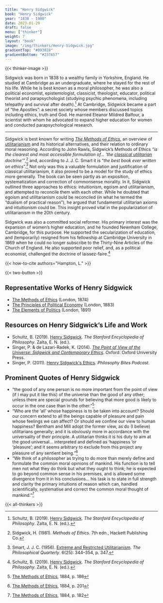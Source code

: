 ```yaml
---
title: "Henry Sidgwick"
book: "Henry Sidgwick"
year: "1838 - 1900"
date: 2023-01-29
draft: false
menu: ["thinker"]
weight: 7
layout: "book"
image: "/img/thinkers/Henry-Sidgwick.jpg"
gradientTop: "#093028"
gradientBottom: "#237A57"
---
```


{{< thinker-image >}}

Sidgwick was born in 1838 to a wealthy family in Yorkshire, England. He studied at Cambridge as an undergraduate, where he stayed for the rest of his life. While he is best known as a moral philosopher, he was also a political economist, epistemologist, classicist, theologist, educator, political theorist and parapsychologist (studying psychic phenomena, including telepathy and survival after death).[^1] At Cambridge, Sidgwick became a part of “the Apostles”: a secret society whose members discussed topics including ethics, truth and God. He married Eleanor Mildred Balfour, a scientist with whom he advocated to expand higher education for women and conducted parapsychological research.

---

Sidgwick is best known for writing _[The Methods of Ethics](https://www.earlymoderntexts.com/assets/pdfs/sidgwick1874.pdf)_, an overview of [utilitarianism](/introduction-to-utilitarianism) and its historical alternatives, and their relation to ordinary moral reasoning. According to John Rawls, Sidgwick’s Methods of Ethics _“is the clearest and most accessible formulation of... ‘the [classical utilitarian](/types-of-utilitarianism#the-two-elements-of-classical-utilitarianism) doctrine’”_,[^2] and, according to J. J. C. Smart it is “_the best book ever written on ethics_”.[^3] Not only was this a valuable formulation and justification of classical utilitarianism, it also proved to be a model for the study of ethics more generally. The book can be seen partly as an exposition, systematization and correction of commonsense morality. In it, Sidgwick outlined three approaches to ethics: intuitionism, egoism and utilitarianism, and attempted to reconcile them with each other. While he doubted that egoism and utilitarianism could be reconciled (in what he termed the “dualism of practical reason”), he argued that fundamental utilitarian axioms and intuitionism could be. This insight proved vital in the popularization of utilitarianism in the 20th century.

Sidgwick was also a committed social reformer. His primary interest was the expansion of women’s higher education, and he founded Newnham College, Cambridge, for this purpose. He supported the secularization of education, and (temporarily) resigned from his fellowship at Cambridge University in 1869 when he could no longer subscribe to the Thirty-Nine Articles of the Church of England. He also supported poor relief, and, as a political economist, challenged the doctrine of laissez-faire.[^4]

{{< how-to-cite authors="Hampton, L." >}}

{{< two-button >}}

## Representative Works of Henry Sidgwick

- [The Methods of Ethics](https://www.earlymoderntexts.com/assets/pdfs/sidgwick1874.pdf) (London, 1874)
- [The Principles of Political Economy](https://archive.org/details/principlespolit01sidggoog/) (London, 1883)
- [The Elements of Politics](https://www.cambridge.org/core/books/elements-of-politics/33E843F9F178DDA117C6DEE00169A57B) (London, 1891)

## Resources on Henry Sidgwick’s Life and Work

- Schultz, B. (2019). [Henry Sidgwick](https://plato.stanford.edu/entries/sidgwick/). _The Stanford Encyclopedia of Philosophy_. Zalta, E. N. (ed.).
- Singer, P. & de Lazari-Radek, K. (2014). _[The Point of View of the Universe: Sidgwick and Contemporary Ethics](https://doi.org/10.1093/acprof:oso/9780199603695.001.0001)_. Oxford: Oxford University Press.
- Singer, P. (2011). [Henry Sidgwick's Ethics](https://nigelwarburton.typepad.com/philosophy_bites//2011/07/peter-singer-on-henry-sidgwicks-ethics.html). _Philosophy Bites Podcast_.

## Prominent Quotes of Henry Sidgwick

- “the good of any one person is no more important from the point of view (if I may put it like this) of the universe than the good of any other; unless there are special grounds for believing that more good is likely to occur in the one case than in the other.”[^5]
- “Who are the ‘all’ whose happiness is to be taken into account? Should our concern extend to all the beings capable of pleasure and pain whose feelings we can affect? Or should we confine our view to human happiness? Bentham and Mill adopt the former view, as do (I believe) utilitarians generally; and it is obviously more in accordance with the universality of their principle. A utilitarian thinks it is his duty to aim at the good universal... interpreted and defined as ‘happiness ‘or ‘pleasure’; and it seems arbitrary to exclude from this project any pleasure of any sentient being.”[^6]
- “We think of a philosopher as trying to do more than merely define and formulate the common moral opinions of mankind. His function is to tell men not what they do think but what they ought to think; he is expected to go beyond common sense in his premises, and is allowed some divergence from it in his conclusions... his task is to state in full strength and clarity the primary intuitions of reason which can, handled scientifically, systematise and correct the common moral thought of mankind.”[^7]

{{< all-thinkers >}}

[^1]: Schultz, B. (2019). [Henry Sidgwick](https://plato.stanford.edu/entries/sidgwick/). _The Stanford Encyclopedia of Philosophy_. Zalta, E. N. (ed.).
[^2]: Sidgwick, H. (1981). _Methods of Ethics_. 7th edn., Hackett Publishing Co.
[^3]: Smart, J. J. C. (1956). [Extreme and Restricted Utilitarianism](http://personal.lse.ac.uk/robert49/teaching/mm/articles/Smart_1956Utilitarianism.pdf). _The Philosophical Quarterly_. 6(25): 344–354, p. 347.
[^4]: Schultz, B. (2019). [Henry Sidgwick](https://plato.stanford.edu/entries/sidgwick/). _The Stanford Encyclopedia of Philosophy_. Zalta, E. N. (ed.).
[^5]: [The Methods of Ethics](https://www.earlymoderntexts.com/assets/pdfs/sidgwick1874.pdf), 1884, p. 186
[^6]: [The Methods of Ethics](https://www.earlymoderntexts.com/assets/pdfs/sidgwick1874.pdf), 1884, p. 201
[^7]: [The Methods of Ethics](https://www.earlymoderntexts.com/assets/pdfs/sidgwick1874.pdf), 1884, p. 182
